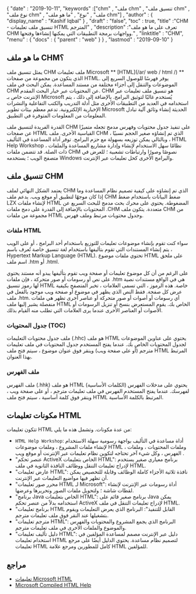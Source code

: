 {
  "date" : "2019-10-11",
  "keywords" :["chm" , "ملف chm" , "تنسيق ملف chm" , "نوع ملف chm" , "ملف" , "نوع" , "ما هو ملف chm"] ,
  "author" : {
    "display_name" : "Kashif Iqbal"
} ,
  "draft" : "false",
  "toc" : true,
  "title" :"CHM - تنسيق ملف تعليمات HTML المترجم" ,
  "description" :"تعرف على ما هو ملف CHM وواجهات برمجة التطبيقات التي يمكنها إنشاءها وفتحها." ,
  "linktitle" : "CHM",
  "menu" : {
    "docs" : {
      "parent" : "web"
}
} ,
  "lastmod" : "2019-09-10"
}

## ما هو ملف CHM؟

يمثل تنسيق ملف CHM ملف تعليمات Microsoft ** [HTML](/ar/ web / html /) ** الذي يتكون من مجموعة من صفحات HTML. يوفر فهرسًا للوصول السريع إلى الموضوعات والتنقل إلى أجزاء مختلفة من مستند المساعدة. يمكن البحث في ملف CHM عن المحتويات عبر خيار البحث المقدم. CHM هو تنسيق ملف تعليمات عبر الإنترنت خاص بـ Microsoft يُستخدم غالبًا لتوثيق البرامج. بالإضافة إلى ذلك ، يتم استخدامه في العديد من التطبيقات الأخرى مثل أدلة التدريب والكتب التفاعلية والنشرات الإخبارية الإلكترونية. تدعم معظم بيئات تطوير Microsoft الحديثة إنشاء وثائق آلية تبادل المعلومات من المعلومات المتوفرة في التطبيق.

القدرة الفريدة لتنسيق ملف CHM على تنفيذ جدول محتويات وفهرس مدمج تجعله متميزًا عن صفحات HTML القياسية الأخرى. ملف CHM الذي تم إنشاؤه صغير الحجم نسبيًا ، وبالتالي يمكن توزيعه بسهولة مع حزم البرامج. توفر أداة المساعدة في التأليف ، HTML Help Workshop ، نظامًا سهل الاستخدام لإنشاء وإدارة مشاريع المساعدة والملفات ذات الصلة. قد تتضمن ملفات CHM نصوصًا وصورًا وارتباطات تشعبية ؛ للعرض في متصفح الويب ؛ يستخدمه Windows والبرامج الأخرى كحل تعليمات عبر الإنترنت.

## تنسيق ملف CHM

يعتمد الشكل النهائي لملف CHM الذي تم إنشاؤه على كيفية تصميم نظام المساعدة وما إذا كان موجهًا لتطبيق أو موقع ويب. يدعم ملف CHM ضغط البيانات باستخدام ضغط LZX لإنشاء ملفات HTML المضغوطة. يحتوي على محرك بحث مدمج للبحث السريع عن المحتويات بالإضافة إلى القدرة على دمج ملفات .CHM متعددة. يتكون ملف CHM من مجموعة من ملفات HTML وجدول محتويات مرتبط وملف فهرس.

### ملفات HTML

سواء كنت تقوم بإنشاء موضوعات تعليمات للتوزيع باستخدام أحد البرامج ، أو على الويب ، يتم إنشاء المستندات التي تقوم بتأليفها باستخدام لغة تنسيق خاصة تُعرف باسم Hypertext Markup Language (HTML). تحتوي ملفات موضوع HTML على ملحق اسم ملف .htm أو .html.

على الرغم من أن كل موضوع تعليمات أو صفحة ويب تقوم بتأليفها يبدو أنه مستند يحتوي على نص أو رسومات أو صور متحركة ، فإن ملفات .htm هي في الواقع مستندات نصية لها رموز تنسيق HTML خاصة. هذه الرموز ، التي تسمى العلامات ، تخبر المتصفح بكيفية عرض كل صفحة. فقط النص الذي يظهر في موضوع أو صفحة ويب موجود بالفعل في ملف .htm. أي رسومات أو أصوات أو صور متحركة أو عناصر أخرى تظهر هي ملفات منفصلة يشير إليها ملف HTML الخاص بك. يقوم المستعرض بنسخ أو تنزيل الرسومات أو الأصوات أو العناصر الأخرى عندما يرى العلامات التي تطلب منه القيام بذلك.

### جدول المحتويات (TOC)
ملف جدول محتويات التعليمات (.hhc) هو ملف HTML يحتوي على عناوين الموضوعات لجدول المحتويات الخاص بك. عندما يفتح المستخدم جدول المحتويات في ملف تعليمات مترجم (أو على صفحة ويب) وينقر فوق عنوان موضوع ، سيتم فتح ملف HTML المرتبط بهذا العنوان.

### ملف الفهرس
ملف الفهرس (.hhk) هو ملف HTML يحتوي على مدخلات الفهرس (الكلمات الأساسية) لفهرسك. عندما يفتح المستخدم الفهرس في ملف تعليمات مترجم ، أو على صفحة ويب ، وينقر فوق كلمة أساسية ، سيتم فتح ملف HTML المرتبط بالكلمة الأساسية.

## مكونات تعليمات HTML

تتكون تعليمات HTML من عدة مكونات. وتشمل هذه ما يلي:

* `HTML Help Workshop`: أداة مساعدة في التأليف بواجهة رسومية سهلة الاستخدام لإنشاء ملفات المشروع ، وملفات موضوعات HTML ، وملفات المحتويات ، وملفات الفهرس ، وكل شيء آخر تحتاجه لتكوين نظام تعليمات عبر الإنترنت أو موقع ويب .
* "عنصر تحكم ActiveX الخاص بتعليمات HTML": برنامج معياري صغير يستخدم لإدراج تعليمات التنقل ووظائف النافذة الثانوية في ملف HTML.
* "عارض تعليمات HTML": نافذة ثلاثية الأجزاء كاملة الوظائف وقابلة للتخصيص يمكن أن تظهر فيها مواضيع التعليمات عبر الإنترنت.
* "محرر صور تعليمات HTML لـ Microsoft": أداة رسومات عبر الإنترنت لإنشاء لقطات شاشة ؛ ولتحويل ملفات الصور وتحريرها وعرضها.
* "برنامج Java الخاص بتعليمات HTML": برنامج صغير قائم على Java يمكن استخدامه بدلاً من عنصر تحكم ActiveX لإدراج تعليمات التنقل في ملف HTML.
* "برنامج تعليمات HTML القابل للتنفيذ": البرنامج الذي يعرض التعليمات ويقوم بتشغيلها عند النقر فوق ملف تعليمات مترجم.
* "مترجم تعليمات HTML": البرنامج الذي يجمع المشروع والمحتويات والفهرس والموضوع والملفات الأخرى في ملف تعليمات مترجم.
* "دليل تأليف تعليمات HTML": دليل عبر الإنترنت مصمم لمساعدة المؤلفين في استخدام تعليمات HTML لتصميم نظام مساعدة. يحتوي الدليل أيضًا على مرجع تعليمات HTML كامل للمطورين ومرجع علامة HTML للمؤلفين.

## مراجع

* [تعليمات Microsoft HTML](https://docs.microsoft.com/en-us/previous-versions/windows/desktop/htmlhelp/microsoft-html-help-1-4-sdk)
* [Microsoft Compiled HTML Help](https://en.wikipedia.org/wiki/Microsoft_Compiled_HTML_Help)

